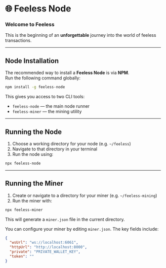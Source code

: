 # 🌐 Feeless Node

### Welcome to **Feeless**  
This is the beginning of an **unforgettable** journey into the world of feeless transactions.

---

## Node Installation

The recommended way to install a **Feeless Node** is via **NPM**.  
Run the following command globally:

```bash
npm install -g feeless-node
```

This gives you access to two CLI tools:

- `feeless-node` — the main node runner  
- `feeless-miner` — the mining utility

---

##  Running the Node

1. Choose a working directory for your node (e.g. `~/feeless`)
2. Navigate to that directory in your terminal
3. Run the node using:

```bash
npx feeless-node
```

---

## Running the Miner

1. Create or navigate to a directory for your miner (e.g. `~/feeless-mining`)
2. Run the miner with:

```bash
npx feeless-miner
```

This will generate a `miner.json` file in the current directory.

You can configure your miner by editing `miner.json`. The key fields include:

```json
{
  "wsUrl": "ws://localhost:6061",
  "httpUrl": "http://localhost:8000",
  "private": "PRIVATE_WALLET_KEY",
  "token": ""
}
```
